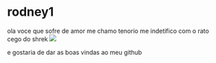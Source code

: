 # rodney1

ola voce que sofre de amor 
me chamo tenorio 
me indetifico com o rato cego do shrek ![](https://www.google.com/search/about-this-image?img=H4sIAAAAAAAA_wEYAOf_ChYIkqqv5_fX6OaXARCa9eex9cqFj4cB8pvLPhgAAAA%3D&q=https:%2F%2Fwww.reddit.com%2Fr%2FBenYur%2Fcomments%2F17kmxab%2Fpensar_que_nosso_podcast_favorito_quase_acabou%2F&ctx=iv&hl=pt-BR&sa=X&ved=0CA4Qg4ILahcKEwjgwfOXitGGAxUAAAAAHQAAAAAQBA)

e gostaria de dar as boas vindas ao meu github
